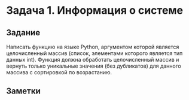 # Задача 1. Информация о системе

## Задание

Написать функцию на языке Python, аргументом которой является целочисленный массив (список, элементами которого является тип данных int). Функция должна обработать целочисленный массив и вернуть только уникальные значения (без дубликатов) для данного массива c сортировкой по возрастанию.

## Заметки


